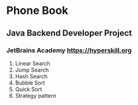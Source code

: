 #  Phone Book
## Java Backend Developer Project
### JetBrains Academy https://hyperskill.org

1. Linear Search
2. Jump Search
3. Hash Search
4. Bubble Sort
5. Quick Sort
6. Strategy pattern
